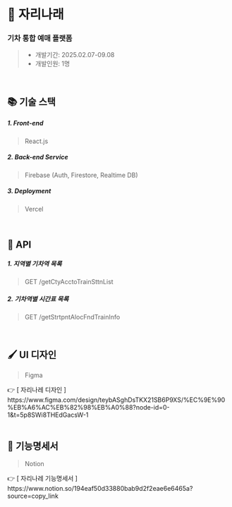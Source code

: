 # 🚆 자리나래
### 기차 통합 예매 플랫폼

<blockquote>
  <ul>
    <li>개발기간: 2025.02.07-09.08</li>
    <li>개발인원: 1명</li>
  </ul>
</blockquote>

<br>

## 📚 기술 스택
##### 1. Front-end
<blockquote>
  React.js
</blockquote>

##### 2. Back-end Service
<blockquote>
  Firebase (Auth, Firestore, Realtime DB)
</blockquote>

##### 3. Deployment
<blockquote>
  Vercel
</blockquote>

<br>

## 🔗 API
 ##### 1. 지역별 기차역 목록
<blockquote>
  GET  /getCtyAcctoTrainSttnList
</blockquote>

 ##### 2. 기차역별 시간표 목록
<blockquote>
  GET  /getStrtpntAlocFndTrainInfo
</blockquote>

<br>

## 🖌 UI 디자인
<blockquote>
  Figma
</blockquote>
👉 [ 자리나레 디자인 ]
<br>
https://www.figma.com/design/teybASghDsTKX21SB6P9XS/%EC%9E%90%EB%A6%AC%EB%82%98%EB%A0%88?node-id=0-1&t=5p8SWi8THEdGacsW-1
<br>

<br>

## 📝 기능명세서
<blockquote>
  Notion
</blockquote>
👉 [ 자리나레 기능명세서 ]
<br>
https://www.notion.so/194eaf50d33880bab9d2f2eae6e6465a?source=copy_link
